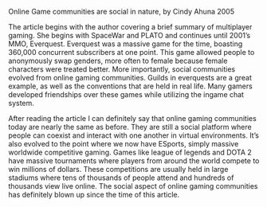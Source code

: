 Online Game communities are social in nature, by Cindy Ahuna 2005

The article begins with the author covering a brief summary of multiplayer gaming. She begins with SpaceWar and PLATO and continues until 2001’s MMO, Everquest. Everquest was a massive game for the time, boasting 360,000 concurrent subscribers at one point. This game allowed people to anonymously swap genders, more often to female because female characters were treated better. More importantly, social communities evolved from online gaming communities. Guilds in everquests are a great example, as well as the conventions that are held in real life. Many gamers developed friendships over these games while utilizing the ingame chat system. 

After reading the article I can definitely say that online gaming communities today are nearly the same as before. They are still a social platform where people can coexist and interact with one another in virtual environments. It’s also evolved to the point where we now have ESports, simply massive worldwide competitive gaming. Games like league of legends and DOTA 2 have massive tournaments where players from around the world compete to win millions of dollars. These competitions are usually held in large stadiums where tens of thousands of people attend and hundreds of thousands view live online. The social aspect of online gaming communities has definitely blown up since the time of this article.
